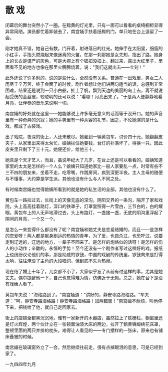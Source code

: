# 散 戏

闭幕后的舞台突然小了一圈。在黯黄的灯光里，只有一面可以看看的桌椅橱柜显得异常简陋。演员都忙着卸装去了，南宫婳手扶着纸糊的门，单只地在台上逗留了一会。

刚才她真不错，她自己有数。门开着，射进落日的红光。她伸手在太阳里，细瘦的小红手，手指头燃烧起来像迷离的火苗。在那一刹那她是女先知，指出了路。她身上的长衣是谨严的灰色，可是大襟上有个钮扣没扣上，翻过来，露出大红里子，里面看不见的地方也像在那里火腾腾烧着。说："我们这就出去——立刻！"

此外还说了许多别的，说的是些什么，全然没有关系。普通在一出戏里，男女二人历尽千辛万苦，终于会面了的时候，剧作者想让他们讲两句适当的话，总感到非常困难，结果还是说到一只小白船，扯上了帆，飘到天边的美丽的岛上去，再不就说起受伤的金丝雀，较聪明的还可以说："看哪！月亮出来了。"于是两人便静静地看月亮，让伴奏的音乐来说明一切。

南宫婳的好处就在这里——她能够说上许多毫无意义的话而等于没开口。她的声音里有一种奇异的沉寂；她的手势里有一种从容的礼节，因之，不论她演的是什么戏，都成了古装戏。

出了戏院，夜深的街上，人还未散尽。她雇到一辆黄包车，讨价四十元，她翻翻皮夹子，从家里出来得太匆忙，娘姨拦住她要钱，台灯的扑落坏了，得换一只。因此皮夹里只剩下了三十元。她便还价，给他三十。

她真是个天才艺人，而且，虽说年纪大了几岁，在台上还是可以看看的。娘姨知道家里的太太是怎样的一个人么？娘姨只知道她家比一般人家要乱一点，时常有些不三不四的朋友来，坐着不走，吃零嘴，作践房间，疯到深更半夜。主人主母的随便与不懂事，大约算是学生派。其他也没有什么与人不同之处。

有时候南宫婳也觉得娘姨所看到的就是她的私生活的全部。其他也没有什么了。

黄包车一路拉过去，长街上的天像无底的深沟，阴阳交界的一条沟，隔开了家和戏院。头上高高挂着路灯，深口的铁罩子，灯罩里照得一片雪白，三节白的，白的耀眼。黄包车上的人无声地滑过去，头上有路灯，一盏接一盏，无底的阴沟里浮起了阴间的月亮，一个又一个。

是怎么一来变得什么都没有了呢？南宫婳和她丈夫是恋爱结婚的，而且——是怎样的恋爱呀！两人都是献身剧运的热情的青年，为了爱，也自杀过，也恐吓过，说要走到辽远的，辽远的地方，一辈子不回来了。是怎样的炮烙似的话呀！是怎样的伤人的小动作；辛酸的，永恒的手势！至今还没有一个剧作者写过这样好的戏。报纸上也纷纷议论他们的事，那是助威的锣鼓，中国的戏剧的传统里，锣鼓向来是打得太响，往往淹没了主角的大段唱词，但到底不失为热闹。

现在结了婚上十年了，儿女都不小了，大家似乎忘了从前有过这样的事，尤其是她丈夫。偶尔提醒他一下，自己也觉得难为情，仿佛近于无赖。总之，她在台下是没有戏给人看了。

黄包车夫说："海格路到了。"南宫婳道："讲好的，静安寺路海格路。"车夫道："呵，静安寺路海格路！静安寺路海格路！加两钿罢！"南宫婳不耐烦，叫他停下来，把钱给了他，就自己走回家去。

街上的店铺全都黑沉沉地，惟有一家新开的木器店，虽然拉上了铁栅栏，橱窗里还是灯火辉煌，两个伙计立在一张镜面油漆大床的两边，拉开了鹅黄锦缎绣花床罩，整顿里面的两只并排的枕头。难得让人看见的——专门摆样的一张床，原来也有铺床叠被的时候。

南宫婳在玻璃窗外立了一会，然后继续往前走，很有点掉眼泪的意思，可是已经到家了。

一九四四年九月